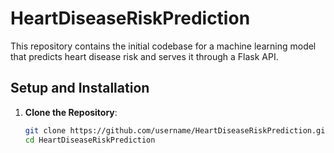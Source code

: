 # HeartDiseaseRiskPrediction

This repository contains the initial codebase for a machine learning model that predicts heart disease risk and serves it through a Flask API.

## Setup and Installation

1. **Clone the Repository**:
   ```bash
   git clone https://github.com/username/HeartDiseaseRiskPrediction.git
   cd HeartDiseaseRiskPrediction